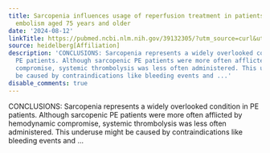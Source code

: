 ```yaml
---
title: Sarcopenia influences usage of reperfusion treatment in patients with pulmonary
  embolism aged 75 years and older
date: '2024-08-12'
linkTitle: https://pubmed.ncbi.nlm.nih.gov/39132305/?utm_source=curl&utm_medium=rss&utm_campaign=pubmed-2&utm_content=1FakS-2QOkCT8HsMOQP1bCRQ4YzyumYOmxmF0moLsQ3dFB1E9V&fc=20220326224207&ff=20240812184112&v=2.18.0.post9+e462414
source: heidelberg[Affiliation]
description: 'CONCLUSIONS: Sarcopenia represents a widely overlooked condition in
  PE patients. Although sarcopenic PE patients were more often afflicted by hemodynamic
  compromise, systemic thrombolysis was less often administered. This underuse might
  be caused by contraindications like bleeding events and ...'
disable_comments: true
---
```

CONCLUSIONS: Sarcopenia represents a widely overlooked condition in PE patients. Although sarcopenic PE patients were more often afflicted by hemodynamic compromise, systemic thrombolysis was less often administered. This underuse might be caused by contraindications like bleeding events and ...